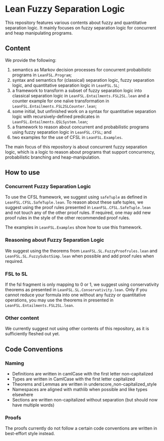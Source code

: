 # Lean Fuzzy Separation Logic
This repository features various contents about fuzzy and quantitative separation logic. It mainly focuses on fuzzy separation logic for concurrent and heap manipulating programs.

## Content
We provide the following:
1. semantics as Markov decision processes for concurrent probabilistic programs in `LeanFSL.Program`;
2. syntax and semantics for (classical) separation logic, fuzzy separation logic, and quantitative separation logic in `LeanFSL.SL`;
3. a framework to transform a subset of fuzzy separation logic into classical separation logic in `LeanFSL.Entailments.FSL2SL.lean` and a counter example for one naïve transformation in `LeanFSL.Entailments.FSL2SLCounter.lean`;
4. some initial, but unfinished work on a syntax for quantitative separation logic with recursively-defined predicates in `LeanFSL.Entailments.QSLSystem.lean`;
5. a framework to reason about concurrent and probabilistic programs using fuzzy separation logic in `LeanFSL.CFSL`; and
6. two examples for the use of CFSL in `LeanFSL.Examples`.

The main focus of this repository is about concurrent fuzzy separation logic, which is a logic to reason about programs that support concurrency, probabilistic branching and heap-manipulation.

## How to use

### Concurrent Fuzzy Separation Logic
To use the CFSL framework, we suggest using `safeTuple` as defined in `LeanFSL.CFSL.SafeTuple.lean`. To reason about these safe tuples, we suggest using the proof rules presented in `LeanFSL.CFSL.SafeTuple.lean` and not touch any of the other proof rules. If required, one may add new proof rules in the style of the other recommended proof rules.

The examples in `LeanFSL.Examples` show how to use this framework.

### Reasoning about Fuzzy Separation Logic
We suggest using the theorems from `LeanFSL.SL.FuzzyProofrules.lean` and `LeanFSL.SL.FuzzySubstSimp.lean` when possible and add proof rules when required.

### FSL to SL
If the fsl fragment is only mapping to 0 or 1, we suggest using conservativity theorems as presented in `LeanFSL.SL.Conservativity.lean`. Only if you cannot reduce your formula into one without any fuzzy or quantitative operations, you may use the theorems in presented in `LeanFSL.Entailments.FSL2SL.lean`.

### Other content
We currently suggest not using other contents of this repository, as it is sufficiently fleshed out yet.

## Code Conventions

### Naming
* Definitions are written in camlCase with the first letter non-capitalized
* Types are written in CamlCase with the first letter capitalized
* Theorems and Lemmas are written in underscore_non-capitalized_style
* Namespaces are aligned with mathlib when possible and like types elsewhere
* Sections are written non-capitalized without separation (but should now have multiple words)

### Proofs
The proofs currently do not follow a certain code conventions are written in best-effort style instead.